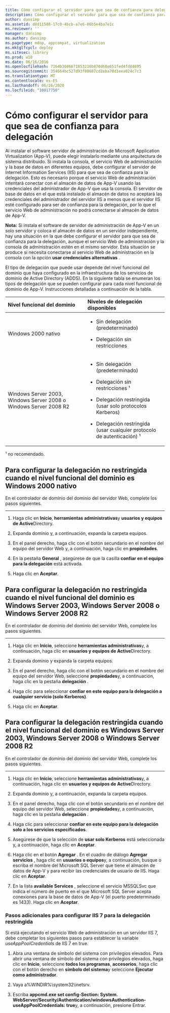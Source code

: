 ```yaml
---
title: Cómo configurar el servidor para que sea de confianza para delegación
description: Cómo configurar el servidor para que sea de confianza para delegación
author: dansimp
ms.assetid: d8d11588-17c0-4bcb-a7e6-86b5e4ba7e1c
ms.reviewer: ''
manager: dansimp
ms.author: dansimp
ms.pagetype: mdop, appcompat, virtualization
ms.mktglfcycl: deploy
ms.sitesec: library
ms.prod: w10
ms.date: 06/16/2016
ms.openlocfilehash: 7164b3046671853216b870d68e651fed4fd84695
ms.sourcegitcommit: 354664bc527d93f80687cd2eba70d1eea024c7c3
ms.translationtype: MT
ms.contentlocale: es-ES
ms.lasthandoff: 06/26/2020
ms.locfileid: "10817750"
---
```

# Cómo configurar el servidor para que sea de confianza para delegación


Al instalar el software servidor de administración de Microsoft Application Virtualization (App-V), puede elegir instalarlo mediante una arquitectura de sistema distribuido. Si instala la consola, el servicio Web de administración y la base de datos en diferentes equipos, debe configurar el servidor de Internet Information Services (IIS) para que sea de confianza para la delegación. Esto es necesario porque el servicio Web de administración intentará conectar con el almacén de datos de App-V usando las credenciales del administrador de App-V que usa la consola. El servidor de base de datos en el que está instalado el almacén de datos no aceptará las credenciales del administrador del servidor IIS a menos que el servidor IIS esté configurado para ser de confianza para la delegación, por lo que el servicio Web de administración no podrá conectarse al almacén de datos de App-V.

**Nota:**  Si instala el software de servidor de administración de App-V en un solo servidor y coloca el almacén de datos en un servidor independiente, hay una situación en la que debe configurar el servidor para que sea de confianza para la delegación, aunque el servicio Web de administración y la consola de administración estén en el mismo servidor. Esta situación se produce si necesita conectarse al servicio Web de administración en la consola con la opción **usar credenciales alternativas** .

 

El tipo de delegación que puede usar depende del nivel funcional del dominio que haya configurado en la infraestructura de los servicios de dominio de Active Directory (ADDS). En la siguiente tabla se enumeran los tipos de delegación que se pueden configurar para cada nivel funcional de dominio de App-V. Instrucciones detalladas a continuación de la tabla.

<table>
<colgroup>
<col width="50%" />
<col width="50%" />
</colgroup>
<thead>
<tr class="header">
<th align="left">Nivel funcional del dominio</th>
<th align="left">Niveles de delegación disponibles</th>
</tr>
</thead>
<tbody>
<tr class="odd">
<td align="left"><p>Windows 2000 nativo</p></td>
<td align="left"><ul>
<li><p>Sin delegación (predeterminado)</p></li>
<li><p>Delegación sin restricciones</p></li>
</ul></td>
</tr>
<tr class="even">
<td align="left"><p>Windows Server 2003, Windows Server 2008 o Windows Server 2008 R2</p></td>
<td align="left"><ul>
<li><p>Sin delegación (predeterminado)</p></li>
<li><p>Delegación sin restricciones ¹</p></li>
<li><p>Delegación restringida (usar solo protocolos Kerberos)</p></li>
<li><p>Delegación restringida (usar cualquier protocolo de autenticación) ¹</p></li>
</ul></td>
</tr>
</tbody>
</table>

 

¹ no recomendado.

## Para configurar la delegación no restringida cuando el nivel funcional del dominio es Windows 2000 nativo


En el controlador de dominio del dominio del servidor Web, complete los pasos siguientes.

****

1.  Haga clic en **Inicio**, **herramientas administrativas**y **usuarios y equipos de Active**Directory.

2.  Expanda dominio y, a continuación, expanda la carpeta equipos.

3.  En el panel derecho, haga clic con el botón secundario en el nombre del equipo del servidor Web y, a continuación, haga clic en **propiedades**.

4.  En la pestaña **General** , asegúrese de que la casilla **confiar en el equipo para la delegación** está activada.

5.  Haga clic en **Aceptar**.

## Para configurar la delegación no restringida cuando el nivel funcional del dominio es Windows Server 2003, Windows Server 2008 o Windows Server 2008 R2


En el controlador de dominio del dominio del servidor Web, complete los pasos siguientes.

****

1.  Haga clic en **Inicio**, seleccione **herramientas administrativas**y, a continuación, haga clic en **usuarios y equipos de Active**Directory.

2.  Expanda dominio y expanda la carpeta equipos.

3.  En el panel derecho, haga clic con el botón secundario en el nombre del equipo del servidor Web, seleccione **propiedades**y, a continuación, haga clic en la pestaña **delegación** .

4.  Haga clic para seleccionar **confiar en este equipo para la delegación a cualquier servicio (solo Kerberos)**.

5.  Haga clic en **Aceptar**.

## Para configurar la delegación restringida cuando el nivel funcional del dominio es Windows Server 2003, Windows Server 2008 o Windows Server 2008 R2


En el controlador de dominio del dominio del servidor Web, complete los pasos siguientes.

****

1.  Haga clic en **Inicio**, seleccione **herramientas administrativas**y, a continuación, haga clic en **usuarios y equipos de Active**Directory.

2.  Expanda dominio y, a continuación, expanda la carpeta equipos.

3.  En el panel derecho, haga clic con el botón secundario en el nombre del equipo del servidor Web, seleccione **propiedades**y, a continuación, haga clic en la pestaña **delegación** .

4.  Haga clic para seleccionar **confiar en este equipo para la delegación solo a los servicios especificados**.

5.  Asegúrese de que la selección de **usar solo Kerberos** está seleccionada y, a continuación, haga clic en **Aceptar**.

6.  Haga clic en el botón **Agregar** . En el cuadro de diálogo **Agregar servicios** , haga clic en **usuarios o equipos**y, a continuación, busque o escriba el nombre del Microsoft SQL Server que tiene el almacén de datos de App-V y para recibir las credenciales de usuario de IIS. Haga clic en **Aceptar**.

7.  En la lista **available Services** , seleccione el servicio MSSQLSvc que indica el número de puerto en el que Microsoft SQL Server acepta conexiones para la base de datos de App-V (el puerto predeterminado es 1433). Haga clic en **Aceptar**.

### Pasos adicionales para configurar IIS 7 para la delegación restringida

Si está ejecutando el servicio Web de administración en un servidor IIS 7, debe completar los siguientes pasos para establecer la variable *useAppPoolCredentials* de IIS 7 en true.

1.  Abra una ventana de símbolo del sistema con privilegios elevados. Para abrir una ventana de símbolo del sistema con privilegios elevados, haga clic en **Inicio**, seleccione **todos los programas**, **accesorios**, haga clic con el botón derecho en **símbolo del sistema**y seleccione **Ejecutar como administrador**.

2.  Vaya a%WINDIR%\\system32\\inetsrv.

3.  Escriba **appcmd.exe set config-Section: System. WebServer/Security/Authentication/windowsAuthentication-useAppPoolCredentials: true**y, a continuación, presione Entrar.

 

 





